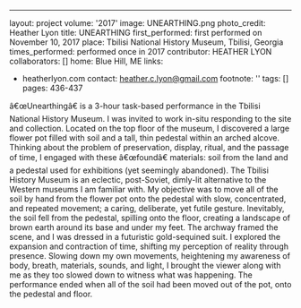 ---
layout: project
volume: '2017'
image: UNEARTHING.png
photo_credit: Heather Lyon
title: UNEARTHING
first_performed: first performed on November 10, 2017
place: Tbilisi National History Museum, Tbilisi, Georgia
times_performed: performed once in 2017
contributor: HEATHER LYON
collaborators: []
home: Blue Hill, ME
links:
- heatherlyon.com
contact: heather.c.lyon@gmail.com
footnote: ''
tags: []
pages: 436-437



â€œUnearthingâ€ is a 3-hour task-based performance in the Tbilisi National History Museum. I was invited to work in-situ responding to the site and collection. Located on the top floor of the museum, I discovered a large flower pot filled with soil and a tall, thin pedestal within an arched alcove. Thinking about the problem of preservation, display, ritual, and the passage of time, I engaged with these â€œfoundâ€ materials: soil from the land and a pedestal used for exhibitions (yet seemingly abandoned). The Tbilisi History Museum is an eclectic, post-Soviet, dimly-lit alternative to the Western museums I am familiar with. My objective was to move all of the soil by hand from the flower pot onto the pedestal with slow, concentrated, and repeated movement; a caring, deliberate, yet futile gesture. Inevitably, the soil fell from the pedestal, spilling onto the floor, creating a landscape of brown earth around its base and under my feet. The archway framed the scene, and I was dressed in a futuristic gold-sequined suit. I explored the expansion and contraction of time, shifting my perception of reality through presence. Slowing down my own movements, heightening my awareness of body, breath, materials, sounds, and light, I brought the viewer along with me as they too slowed down to witness what was happening. The performance ended when all of the soil had been moved out of the pot, onto the pedestal and floor.
